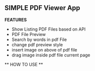 
## SIMPLE PDF Viewer App ##

**FEATURES**

* Show Listing PDF Files based on API
* PDF File Preview
* Search by words in pdf File
* change pdf preview style
* insert image on above of pdf file
* drag image inside pdf file current page

** HOW TO USE **

